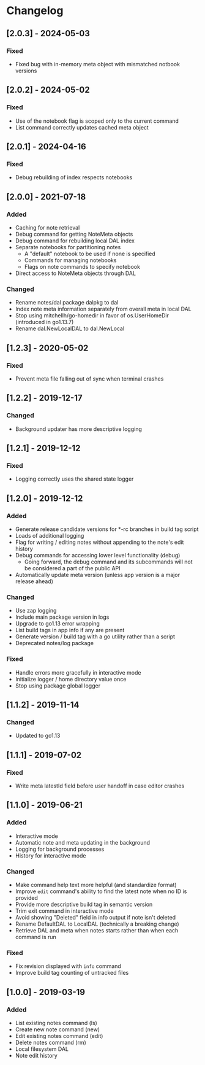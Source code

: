 # Changelog

## [2.0.3] - 2024-05-03
### Fixed
- Fixed bug with in-memory meta object with mismatched notbook versions

## [2.0.2] - 2024-05-02
### Fixed
- Use of the notebook flag is scoped only to the current command
- List command correctly updates cached meta object

## [2.0.1] - 2024-04-16
### Fixed
- Debug rebuilding of index respects notebooks

## [2.0.0] - 2021-07-18
### Added
- Caching for note retrieval
- Debug command for getting NoteMeta objects
- Debug command for rebuilding local DAL index
- Separate notebooks for partitioning notes
	- A "default" notebook to be used if none is specified
	- Commands for managing notebooks
	- Flags on note commands to specify notebook
- Direct access to NoteMeta objects through DAL

### Changed
- Rename notes/dal package dalpkg to dal
- Index note meta information separately from overall meta in local DAL
- Stop using mitchellh/go-homedir in favor of os.UserHomeDir (introduced in go1.13.7)
- Rename dal.NewLocalDAL to dal.NewLocal

## [1.2.3] - 2020-05-02
### Fixed
- Prevent meta file falling out of sync when terminal crashes

## [1.2.2] - 2019-12-17
### Changed
- Background updater has more descriptive logging

## [1.2.1] - 2019-12-12
### Fixed
- Logging correctly uses the shared state logger

## [1.2.0] - 2019-12-12
### Added
- Generate release candidate versions for \*-rc branches in build tag script
- Loads of additional logging
- Flag for writing / editing notes without appending to the note's edit history
- Debug commands for accessing lower level functionality (debug)
	- Going forward, the debug command and its subcommands will not be considered a part of the public API
- Automatically update meta version (unless app version is a major release ahead)

### Changed
- Use zap logging
- Include main package version in logs
- Upgrade to go1.13 error wrapping
- List build tags in app info if any are present
- Generate version / build tag with a go utility rather than a script
- Deprecated notes/log package

### Fixed
- Handle errors more gracefully in interactive mode
- Initialize logger / home directory value once
- Stop using package global logger

## [1.1.2] - 2019-11-14
### Changed
- Updated to go1.13

## [1.1.1] - 2019-07-02
### Fixed
- Write meta latestId field before user handoff in case editor crashes

## [1.1.0] - 2019-06-21
### Added
- Interactive mode
- Automatic note and meta updating in the background
- Logging for background processes
- History for interactive mode

### Changed
- Make command help text more helpful (and standardize format)
- Improve `edit` command's ability to find the latest note when no ID is provided
- Provide more descriptive build tag in semantic version
- Trim exit command in interactive mode
- Avoid showing "Deleted" field in info output if note isn't deleted
- Rename DefaultDAL to LocalDAL (technically a breaking change)
- Retrieve DAL and meta when notes starts rather than when each command is run

### Fixed
- Fix revision displayed with `info` command
- Improve build tag counting of untracked files

## [1.0.0] - 2019-03-19
### Added
- List existing notes command (ls)
- Create new note command (new)
- Edit existing notes command (edit)
- Delete notes command (rm)
- Local filesystem DAL
- Note edit history
